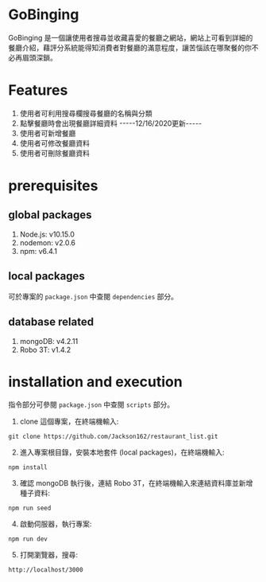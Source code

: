 GoBinging
===
GoBinging 是一個讓使用者搜尋並收藏喜愛的餐廳之網站，網站上可看到詳細的餐廳介紹，藉評分系統能得知消費者對餐廳的滿意程度，讓苦惱該在哪聚餐的你不必再眉頭深鎖。<br> 

Features
============
1. 使用者可利用搜尋欄搜尋餐廳的名稱與分類
2. 點擊餐廳時會出現餐廳詳細資料
-----12/16/2020更新-----
3. 使用者可新增餐廳
4. 使用者可修改餐廳資料
5. 使用者可刪除餐廳資料


prerequisites
================

## global packages

1. Node.js: v10.15.0 
2. nodemon: v2.0.6
3. npm: v6.4.1

## local packages

可於專案的 `package.json` 中查閱 `dependencies` 部分。<br> 

## database related

1. mongoDB: v4.2.11
2. Robo 3T: v1.4.2

installation and execution
=======

指令部分可參閱 `package.json` 中查閱 `scripts` 部分。<br> 

1. clone 這個專案，在終端機輸入:
```
git clone https://github.com/Jackson162/restaurant_list.git
```
2.  進入專案根目錄，安裝本地套件 (local packages)，在終端機輸入: 
```
npm install
```
3. 確認 mongoDB 執行後，連結 Robo 3T，在終端機輸入來連結資料庫並新增種子資料:
```
npm run seed
```
4.  啟動伺服器，執行專案:
```
npm run dev
```
5.  打開瀏覽器，搜尋:
```
http://localhost/3000
```
